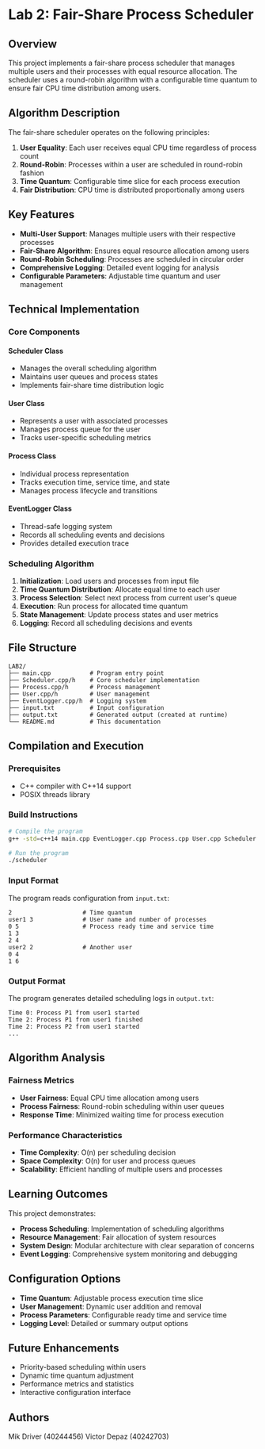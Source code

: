 # Lab 2: Fair-Share Process Scheduler

## Overview
This project implements a fair-share process scheduler that manages multiple users and their processes with equal resource allocation. The scheduler uses a round-robin algorithm with a configurable time quantum to ensure fair CPU time distribution among users.

## Algorithm Description
The fair-share scheduler operates on the following principles:
1. **User Equality**: Each user receives equal CPU time regardless of process count
2. **Round-Robin**: Processes within a user are scheduled in round-robin fashion
3. **Time Quantum**: Configurable time slice for each process execution
4. **Fair Distribution**: CPU time is distributed proportionally among users

## Key Features
- **Multi-User Support**: Manages multiple users with their respective processes
- **Fair-Share Algorithm**: Ensures equal resource allocation among users
- **Round-Robin Scheduling**: Processes are scheduled in circular order
- **Comprehensive Logging**: Detailed event logging for analysis
- **Configurable Parameters**: Adjustable time quantum and user management

## Technical Implementation

### Core Components

#### Scheduler Class
- Manages the overall scheduling algorithm
- Maintains user queues and process states
- Implements fair-share time distribution logic

#### User Class
- Represents a user with associated processes
- Manages process queue for the user
- Tracks user-specific scheduling metrics

#### Process Class
- Individual process representation
- Tracks execution time, service time, and state
- Manages process lifecycle and transitions

#### EventLogger Class
- Thread-safe logging system
- Records all scheduling events and decisions
- Provides detailed execution trace

### Scheduling Algorithm
1. **Initialization**: Load users and processes from input file
2. **Time Quantum Distribution**: Allocate equal time to each user
3. **Process Selection**: Select next process from current user's queue
4. **Execution**: Run process for allocated time quantum
5. **State Management**: Update process states and user metrics
6. **Logging**: Record all scheduling decisions and events

## File Structure
```
LAB2/
├── main.cpp           # Program entry point
├── Scheduler.cpp/h    # Core scheduler implementation
├── Process.cpp/h      # Process management
├── User.cpp/h         # User management
├── EventLogger.cpp/h  # Logging system
├── input.txt          # Input configuration
├── output.txt         # Generated output (created at runtime)
└── README.md          # This documentation
```

## Compilation and Execution

### Prerequisites
- C++ compiler with C++14 support
- POSIX threads library

### Build Instructions
```bash
# Compile the program
g++ -std=c++14 main.cpp EventLogger.cpp Process.cpp User.cpp Scheduler.cpp -o scheduler -pthread

# Run the program
./scheduler
```

### Input Format
The program reads configuration from `input.txt`:
```
2                    # Time quantum
user1 3              # User name and number of processes
0 5                  # Process ready time and service time
1 3
2 4
user2 2              # Another user
0 4
1 6
```

### Output Format
The program generates detailed scheduling logs in `output.txt`:
```
Time 0: Process P1 from user1 started
Time 2: Process P1 from user1 finished
Time 2: Process P2 from user1 started
...
```

## Algorithm Analysis

### Fairness Metrics
- **User Fairness**: Equal CPU time allocation among users
- **Process Fairness**: Round-robin scheduling within user queues
- **Response Time**: Minimized waiting time for process execution

### Performance Characteristics
- **Time Complexity**: O(n) per scheduling decision
- **Space Complexity**: O(n) for user and process queues
- **Scalability**: Efficient handling of multiple users and processes

## Learning Outcomes
This project demonstrates:
- **Process Scheduling**: Implementation of scheduling algorithms
- **Resource Management**: Fair allocation of system resources
- **System Design**: Modular architecture with clear separation of concerns
- **Event Logging**: Comprehensive system monitoring and debugging

## Configuration Options
- **Time Quantum**: Adjustable process execution time slice
- **User Management**: Dynamic user addition and removal
- **Process Parameters**: Configurable ready time and service time
- **Logging Level**: Detailed or summary output options

## Future Enhancements
- Priority-based scheduling within users
- Dynamic time quantum adjustment
- Performance metrics and statistics
- Interactive configuration interface

## Authors
Mik Driver (40244456)
Victor Depaz (40242703)
